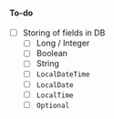 #### To-do

- [ ] Storing of fields in DB
	- [ ] Long / Integer
	- [ ] Boolean
	- [ ] String
	- [ ] `LocalDateTime`
	- [ ] `LocalDate`
	- [ ] `LocalTime`
	- [ ] `Optional`
